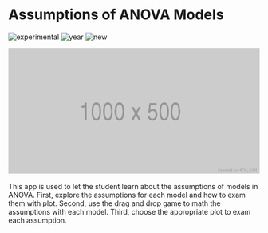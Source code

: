 # Assumptions of ANOVA Models

![experimental](https://img.shields.io/badge/lifecycle-experimental-orange)
![year](https://img.shields.io/badge/year-2020-lightgrey)
![new](https://img.shields.io/badge/lifecycle-newapp-brightgreen)

![App Screenshot](/docs/screenshot.png)

This app is used to let the student learn about the assumptions of models in ANOVA.
First, explore the assumptions for each model and how to exam them with plot.
Second, use the drag and drop game to math the assumptions with each model.
Third, choose the appropriate plot to exam each assumption.